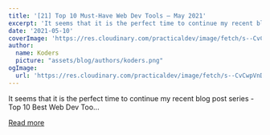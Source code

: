 ```yaml
---
title: '[21] Top 10 Must-Have Web Dev Tools – May 2021'
excerpt: 'It seems that it is the perfect time to continue my recent blog post series - Top 10 Best Web Dev Too...'
date: '2021-05-10'
coverImage: 'https://res.cloudinary.com/practicaldev/image/fetch/s--CvCwpVnD--/c_imagga_scale,f_auto,fl_progressive,h_420,q_auto,w_1000/https://dev-to-uploads.s3.amazonaws.com/uploads/articles/bfh7tdjwtzeperwnjsq2.png'
author:
  name: Koders
  picture: "assets/blog/authors/koders.png"
ogImage:
  url: 'https://res.cloudinary.com/practicaldev/image/fetch/s--CvCwpVnD--/c_imagga_scale,f_auto,fl_progressive,h_420,q_auto,w_1000/https://dev-to-uploads.s3.amazonaws.com/uploads/articles/bfh7tdjwtzeperwnjsq2.png'
---
```


It seems that it is the perfect time to continue my recent blog post series - Top 10 Best Web Dev Too...

[Read more](https://dev.to/villivald/21-top-10-must-have-web-dev-tools-may-2021-27m6)
